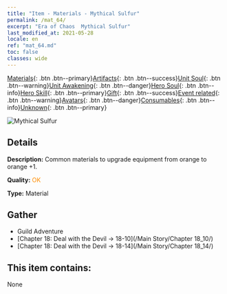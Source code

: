 ```yaml
---
title: "Item - Materials - Mythical Sulfur"
permalink: /mat_64/
excerpt: "Era of Chaos  Mythical Sulfur"
last_modified_at: 2021-05-28
locale: en
ref: "mat_64.md"
toc: false
classes: wide
---
```

 [Materials](/Items/){: .btn .btn--primary}[Artifacts](/Items/Artifacts/){: .btn .btn--success}[Unit Soul](/Items/UnitSoul/){: .btn .btn--warning}[Unit Awakening](/Items/UnitAwakening/){: .btn .btn--danger}[Hero Soul](/Items/HeroSoul/){: .btn .btn--info}[Hero Skill](/Items/HeroSkill/){: .btn .btn--primary}[Gift](/Items/Gift/){: .btn .btn--success}[Event related](/Items/Events/){: .btn .btn--warning}[Avatars](/Items/Avatars/){: .btn .btn--danger}[Consumables](/Items/Consumables/){: .btn .btn--info}[Unknown](/Items/Unknown/){: .btn .btn--primary}

 ![Mythical Sulfur](/images/t/i_cailiao_liuhuang3.png)

## Details
 **Description:** Common materials to upgrade equipment from orange to orange +1.

 **Quality:** <span style="color: #FF8C00">OK</span>

 **Type:** Material

## Gather

*    Guild Adventure 
*    [Chapter 18: Deal with the Devil -> 18-10](/Main Story/Chapter 18_10/) 
*    [Chapter 18: Deal with the Devil -> 18-14](/Main Story/Chapter 18_14/) 

## This item contains:

  None

